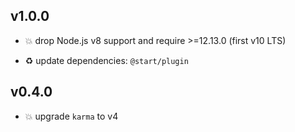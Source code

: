 ## v1.0.0

* 💥 drop Node.js v8 support and require >=12.13.0 (first v10 LTS)

* ♻️ update dependencies: `@start/plugin`

## v0.4.0

* 💥 upgrade `karma` to v4
